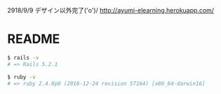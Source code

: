 2918/9/9 デザイン以外完了\('o')/ http://ayumi-elearning.herokuapp.com/

# README
```bash
$ rails -v
# => Rails 5.2.1

$ ruby -v
# => ruby 2.4.0p0 (2016-12-24 revision 57164) [x86_64-darwin16]
```
